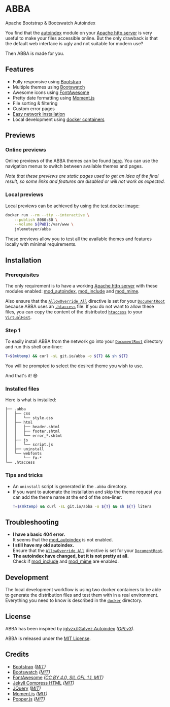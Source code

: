# ABBA
Apache Bootstrap & Bootswatch Autoindex

You find that the [autoindex][mod_autoindex] module on your
[Apache http server][httpd] is very useful to make your files accessible online.
But the only drawback is that the default web interface is ugly and not suitable
for modern use?

Then ABBA is made for you.

[httpd]: http://httpd.apache.org
[mod_autoindex]: https://httpd.apache.org/docs/2.4/mod/mod_autoindex.html

## Features

* Fully responsive using [Bootstrap][bootstrap]
* Multiple themes using [Bootswatch][bootswatch]
* Awesome icons using [FontAwesome][fontawesome]
* Pretty date formatting using [Moment.js][momentjs]
* File sorting & filtering
* Custom error pages
* [Easy network installation](#installation)
* Local development using [docker containers](#development)

## Previews

### Online previews

Online previews of the ABBA themes can be found [here][previews]. You can use
the navigation menus to switch between available themes and pages.

_Note that these previews are static pages used to get an idea of the final
result, so some links and features are disabled or will not work as expected._

[previews]: https://jmlemetayer.github.io/abba/previews/default

### Local previews

Local previews can be achieved by using the [test docker image](docker):

```bash
docker run --rm --tty --interactive \
    --publish 8080:80 \
    --volume ${PWD}:/var/www \
    jmlemetayer/abba
```

These previews allow you to test all the available themes and features locally
with minimal requirements.

## Installation

### Prerequisites

The only requirement is to have a working [Apache http server][httpd] with
these modules enabled: [mod_autoindex][mod_autoindex],
[mod_include][mod_include] and [mod_mime][mod_mime].

[mod_include]: https://httpd.apache.org/docs/2.4/mod/mod_include.html
[mod_mime]: https://httpd.apache.org/docs/2.4/mod/mod_mime.html

Also ensure that the [`AllowOverride All`][allowoverride] directive is set for
your [`DocumentRoot`][documentroot] because ABBA uses an [`.htaccess`][htaccess]
file. If you do not want to allow these files, you can copy the content of the
distributed [`htaccess`](abba/htaccess) to your [`VirtualHost`][virtualhost].

[allowoverride]: https://httpd.apache.org/docs/2.4/mod/core.html#allowoverride
[documentroot]: https://httpd.apache.org/docs/2.4/mod/core.html#documentroot
[htaccess]: https://httpd.apache.org/docs/2.4/howto/htaccess.html
[virtualhost]: https://httpd.apache.org/docs/2.4/mod/core.html#virtualhost

### Step 1

To easily install ABBA from the network go into your
[`DocumentRoot`][documentroot] directory and run this shell one-liner:

``` bash
T=$(mktemp) && curl -sL git.io/abba -o ${T} && sh ${T}
```

You will be prompted to select the desired theme you wish to use.

And that's it! :sunglasses:

### Installed files

Here is what is installed:

```
├── .abba
│   ├── css
│   │   └── style.css
│   ├── html
│   │   ├── header.shtml
│   │   ├── footer.shtml
│   │   └── error_*.shtml
│   ├── js
│   │   └── script.js
│   ├── uninstall
│   └── webfonts
│       └── fa-*
└── .htaccess
```

### Tips and tricks

* An `uninstall` script is generated in the `.abba` directory.
* If you want to automate the installation and skip the theme request you can
  add the theme name at the end of the one-liner:
  ``` bash
  T=$(mktemp) && curl -sL git.io/abba -o ${T} && sh ${T} litera
  ```

## Troubleshooting

* **I have a basic 404 error.**<br>
  It seems that the [mod_autoindex][mod_autoindex] is not enabled.
* **I still have my old autoindex.**<br>
  Ensure that the [`AllowOverride All`][allowoverride] directive is set for
  your [`DocumentRoot`][documentroot].
* **The autoindex have changed, but it is not pretty at all.**<br>
  Check if [mod_include][mod_include] and [mod_mime][mod_mime] are enabled.

## Development

The local development workflow is using two docker containers to be able to
generate the distribution files and test them with in a real environment.
Everything you need to know is described in the [`docker`](docker#development)
directory.

## License
ABBA has been inspired by
[iglvzx/IGalvez.Autoindex][igalvezautoindex] _([GPLv3][igalvezautoindex-license])_.

ABBA is released under the [MIT License](LICENSE.md).

[igalvezautoindex]: https://github.com/iglvzx/IGalvez.Autoindex
[igalvezautoindex-license]: https://github.com/iglvzx/IGalvez.Autoindex/blob/master/LICENSE

## Credits

* [Bootstrap][bootstrap] _([MIT][bootstrap-license])_
* [Bootswatch][bootswatch] _([MIT][bootswatch-license])_
* [FontAwesome][fontawesome] _([CC BY 4.0, SIL OFL 1.1, MIT][fontawesome-license])_
* [Jekyll Compress HTML][jekyll-compress-html] _([MIT][jekyll-compress-html-license])_
* [JQuery][jquery] _([MIT][jquery-license])_
* [Moment.js][momentjs] _([MIT][momentjs-license])_
* [Popper.js][popperjs] _([MIT][popperjs-license])_

[bootstrap]: https://github.com/twbs/bootstrap
[bootstrap-license]: https://github.com/twbs/bootstrap/blob/main/LICENSE
[bootswatch]: https://github.com/thomaspark/bootswatch
[bootswatch-license]: https://github.com/thomaspark/bootswatch/blob/v4/LICENSE
[fontawesome]: https://github.com/FortAwesome/Font-Awesome
[fontawesome-license]: https://github.com/FortAwesome/Font-Awesome/blob/master/LICENSE.txt
[jquery]: https://github.com/jquery/jquery
[jquery-license]: https://github.com/jquery/jquery/blob/master/LICENSE.txt
[momentjs]: https://github.com/moment/moment
[momentjs-license]: https://github.com/moment/moment/blob/develop/LICENSE
[popperjs]: https://github.com/popperjs/popper-core
[popperjs-license]: https://github.com/popperjs/popper-core/blob/master/LICENSE.md
[jekyll-compress-html]: https://github.com/penibelst/jekyll-compress-html
[jekyll-compress-html-license]: https://github.com/penibelst/jekyll-compress-html/blob/master/LICENSE
